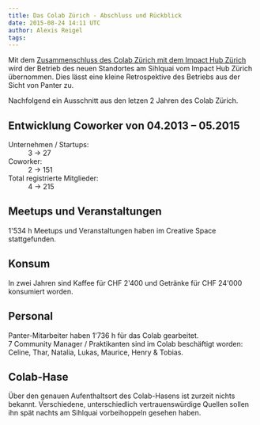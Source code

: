```yaml
---
title: Das Colab Zürich - Abschluss und Rückblick
date: 2015-08-24 14:11 UTC
author: Alexis Reigel
tags:
---
```


Mit dem [Zusammenschluss des Colab Zürich mit dem Impact Hub Zürich](http://www.netzwoche.ch/de-CH/News/2015/04/10/Wir-bauen-die-Zukunft-der-Wirtschaft.aspx)
wird der Betrieb des neuen Standortes am Sihlquai vom Impact Hub Zürich übernommen.
Dies lässt eine kleine Retrospektive des Betriebs aus der Sicht von Panter zu.
 
Nachfolgend ein Ausschnitt aus den letzen 2 Jahren des Colab Zürich.

## Entwicklung Coworker von 04.2013 – 05.2015

<dl>
  <dt>Unternehmen / Startups:</dt><dd>3 → 27</dd>
  <dt>Coworker:</dt><dd>2 → 151</dd>
  <dt>Total registrierte Mitglieder:</dt><dd>4 → 215</dd>
</dl>

## Meetups und Veranstaltungen

1'534 h Meetups und Veranstaltungen haben im Creative Space stattgefunden.

## Konsum

In zwei Jahren sind Kaffee für CHF 2'400 und Getränke für CHF 24'000 konsumiert worden.

## Personal

Panter-Mitarbeiter haben 1'736 h für das Colab gearbeitet.    
7 Community Manager / Praktikanten sind im Colab beschäftigt worden: Celine, Thar, Natalia, Lukas, Maurice, Henry & Tobias.

## Colab-Hase

Über den genauen Aufenthaltsort des Colab-Hasens ist zurzeit nichts bekannt.
Verschiedene, unterschiedlich vertrauenswürdige Quellen sollen ihn spät nachts am Sihlquai vorbeihoppeln gesehen haben.
